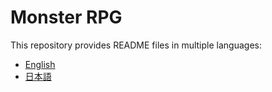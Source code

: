 # Monster RPG

This repository provides README files in multiple languages:

- [English](backend/README/README_EN.md)
- [日本語](backend/README/README_JA.md)
